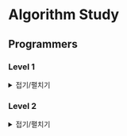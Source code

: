 # Algorithm Study

## Programmers

### Level 1

<details>
    <summary>접기/펼치기</summary>
    <pre markdown="1">
- 숫자 문자열과 영단어
- 신규 아이디 추천
- 없는 숫자 더하기
- 로또의 최고 순위와 최저 순위
- 음양 더하기
- 내적
- 소수 만들기
- K번째수
- 폰켓몬
- 약수의 개수와 덧셈
- 3진법 뒤집기
- 예산 (.)
- 두 개 뽑아서 더하기
- 나머지가 1이 되는 수 찾기
- [1차] 비밀지도
- x만큼 간격이 있는 n개의 숫자
- 행열의 덧셈
- 핸드폰 번호 가리기
- 하샤드 수 
- 평균 구하기 
- 콜라츠 추측
- 짝수와 홀수
- 제일 작은 수 제거하기
- 정수 제곱근 판별
- 정수 내림차순으로 배치하기
- 자연수 뒤집어 배열로 만들기
- 자릿수 더하기
- 직사각형 별찍기
- 이상한 문자 만들기
- 약수의 합
- 시저 암호
- 문자열을 정수로 바꾸기
- 수박수박수박수박수박수?
- 서울에서 김서방 찾기
- 문자열 다루기 기본
- 문자열 내림차순으로 배치하기
- 문자열 내 p와 y의 개수
- 두 정수 사이의 합
- 나누어 떨어지는 숫자 배열
- 같은 숫자는 싫어
- 가운데 글자 가져오기
- 부족한 금액 계산하기
- 최대공약수와 최소공배수
- 소수 찾기 (풀어야할 문제)
- 문자열 내 마음대로 정렬하기 (풀어야할 문제)
</details>

### Level 2

<details>
    <summary>접기/펼치기</summary>
    <pre markdown="1">
- JadenCase 문자열 만들기
- 최솟값 만들기
- 최댓값과 최솟값
- 숫자의 표현
- 다음 큰 숫자
- 올바른 괄호
- 스킬트리
- 이진 변환 반복하기
- 짝지어 제거하기
- 타겟 넘버
- N개의 최소공배수 (다시 풀어보기)
- 다리를 지나는 트럭
- 124 나라의 숫자 (다시 풀어보기)
- 멀쩡한 사각형 (.)
- 가장 큰 수 (.)
- 행렬의 곱셈 (.)
- 프린터 (.)
- 기능 개발 (.)
- H-Index (.)
</details>
